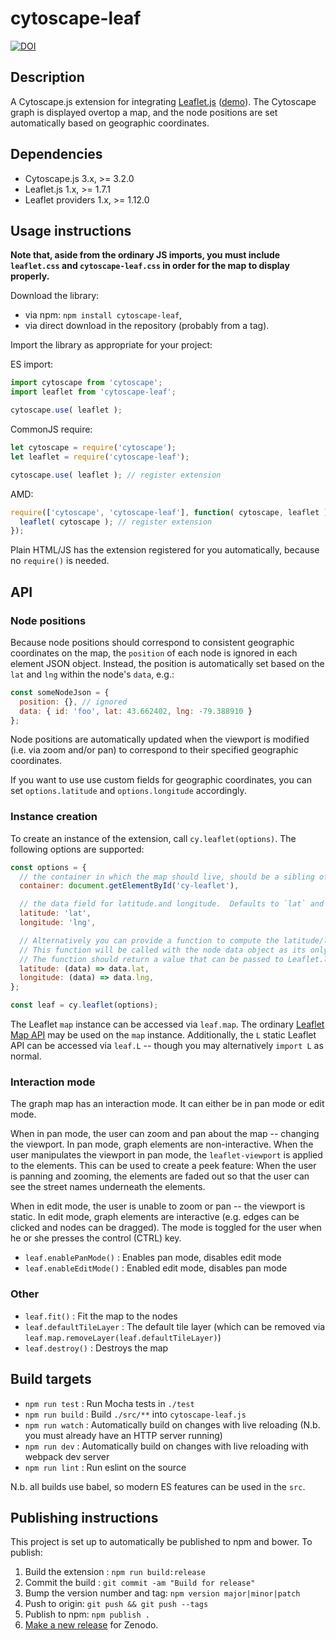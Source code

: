 cytoscape-leaf
================================================================================

[![DOI](https://zenodo.org/badge/405766955.svg)](https://zenodo.org/badge/latestdoi/405766955)

## Description

A Cytoscape.js extension for integrating [Leaflet.js](https://leafletjs.com) ([demo](https://cytoscape.github.io/cytoscape.js-leaflet)).  The Cytoscape graph is displayed overtop a map, and the node positions are set automatically based on geographic coordinates.

## Dependencies

 * Cytoscape.js 3.x, >= 3.2.0
 * Leaflet.js 1.x, >= 1.7.1
 * Leaflet providers 1.x, >= 1.12.0


## Usage instructions

**Note that, aside from the ordinary JS imports, you must include `leaflet.css` and `cytoscape-leaf.css` in order for the map to display properly.**

Download the library:
 * via npm: `npm install cytoscape-leaf`,
 * via direct download in the repository (probably from a tag).

Import the library as appropriate for your project:

ES import:

```js
import cytoscape from 'cytoscape';
import leaflet from 'cytoscape-leaf';

cytoscape.use( leaflet );
```

CommonJS require:

```js
let cytoscape = require('cytoscape');
let leaflet = require('cytoscape-leaf');

cytoscape.use( leaflet ); // register extension
```

AMD:

```js
require(['cytoscape', 'cytoscape-leaf'], function( cytoscape, leaflet ){
  leaflet( cytoscape ); // register extension
});
```

Plain HTML/JS has the extension registered for you automatically, because no `require()` is needed.

## API

### Node positions

Because node positions should correspond to consistent geographic coordinates on the map, the `position` of each node is ignored in each element JSON object.  Instead, the position is automatically set based on the `lat` and `lng` within the node's `data`, e.g.:

```js
const someNodeJson = {
  position: {}, // ignored
  data: { id: 'foo', lat: 43.662402, lng: -79.388910 }
};
```

Node positions are automatically updated when the viewport is modified (i.e. via zoom and/or pan) to correspond to their specified geographic coordinates.

If you want to use use custom fields for geographic coordinates, you can set `options.latitude` and `options.longitude` accordingly.

### Instance creation

To create an instance of the extension, call `cy.leaflet(options)`.  The following options are supported:

```js
const options = {
  // the container in which the map should live, should be a sibling of the cytoscape container
  container: document.getElementById('cy-leaflet'),

  // the data field for latitude.and longitude.  Defaults to `lat` and `lng`
  latitude: 'lat',
  longitude: 'lng',

  // Alternatively you can provide a function to compute the latitude/longitude.
  // This function will be called with the node data object as its only argument.
  // The function should return a value that can be passed to Leaflet.latLng().
  latitude: (data) => data.lat,
  longitude: (data) => data.lng,
};

const leaf = cy.leaflet(options);
```

The Leaflet `map` instance can be accessed via `leaf.map`.  The ordinary [Leaflet Map API](https://leafletjs.com/reference-1.7.1.html) may be used on the `map` instance.  Additionally, the `L` static Leaflet API can be accessed via `leaf.L` -- though you may alternatively `import L` as normal.

### Interaction mode

The graph map has an interaction mode.  It can either be in pan mode or edit mode.  

When in pan mode, the user can zoom and pan about the map -- changing the viewport.  In pan mode, graph elements are non-interactive.  When the user manipulates the viewport in pan mode, the `leaflet-viewport` is applied to the elements.  This can be used to create a peek feature:  When the user is panning and zooming, the elements are faded out so that the user can see the street names underneath the elements.

When in edit mode, the user is unable to zoom or pan -- the viewport is static.  In edit mode, graph elements are interactive (e.g. edges can be clicked and nodes can be dragged).  The mode is toggled for the user when he or she presses the control (CTRL) key.

- `leaf.enablePanMode()` : Enables pan mode, disables edit mode
- `leaf.enableEditMode()` : Enabled edit mode, disables pan mode

### Other

- `leaf.fit()` : Fit the map to the nodes
- `leaf.defaultTileLayer` : The default tile layer (which can be removed via `leaf.map.removeLayer(leaf.defaultTileLayer)`)
- `leaf.destroy()` : Destroys the map

## Build targets

* `npm run test` : Run Mocha tests in `./test`
* `npm run build` : Build `./src/**` into `cytoscape-leaf.js`
* `npm run watch` : Automatically build on changes with live reloading (N.b. you must already have an HTTP server running)
* `npm run dev` : Automatically build on changes with live reloading with webpack dev server
* `npm run lint` : Run eslint on the source

N.b. all builds use babel, so modern ES features can be used in the `src`.


## Publishing instructions

This project is set up to automatically be published to npm and bower.  To publish:

1. Build the extension : `npm run build:release`
1. Commit the build : `git commit -am "Build for release"`
1. Bump the version number and tag: `npm version major|minor|patch`
1. Push to origin: `git push && git push --tags`
1. Publish to npm: `npm publish .`
1. [Make a new release](https://github.com/cytoscape/cytoscape.js-leadlet/releases/new) for Zenodo.
